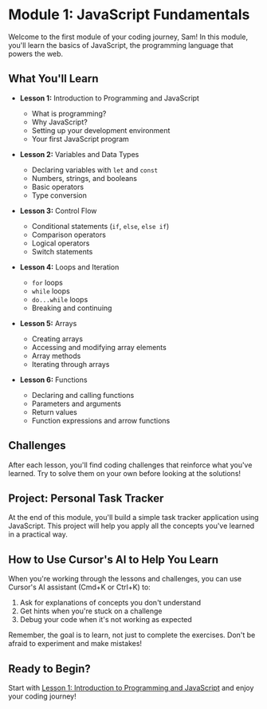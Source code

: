 # Module 1: JavaScript Fundamentals

Welcome to the first module of your coding journey, Sam! In this module, you'll learn the basics of JavaScript, the programming language that powers the web.

## What You'll Learn

- **Lesson 1:** Introduction to Programming and JavaScript
  - What is programming?
  - Why JavaScript?
  - Setting up your development environment
  - Your first JavaScript program

- **Lesson 2:** Variables and Data Types
  - Declaring variables with `let` and `const`
  - Numbers, strings, and booleans
  - Basic operators
  - Type conversion

- **Lesson 3:** Control Flow
  - Conditional statements (`if`, `else`, `else if`)
  - Comparison operators
  - Logical operators
  - Switch statements

- **Lesson 4:** Loops and Iteration
  - `for` loops
  - `while` loops
  - `do...while` loops
  - Breaking and continuing

- **Lesson 5:** Arrays
  - Creating arrays
  - Accessing and modifying array elements
  - Array methods
  - Iterating through arrays

- **Lesson 6:** Functions
  - Declaring and calling functions
  - Parameters and arguments
  - Return values
  - Function expressions and arrow functions

## Challenges

After each lesson, you'll find coding challenges that reinforce what you've learned. Try to solve them on your own before looking at the solutions!

## Project: Personal Task Tracker

At the end of this module, you'll build a simple task tracker application using JavaScript. This project will help you apply all the concepts you've learned in a practical way.

## How to Use Cursor's AI to Help You Learn

When you're working through the lessons and challenges, you can use Cursor's AI assistant (Cmd+K or Ctrl+K) to:

1. Ask for explanations of concepts you don't understand
2. Get hints when you're stuck on a challenge
3. Debug your code when it's not working as expected

Remember, the goal is to learn, not just to complete the exercises. Don't be afraid to experiment and make mistakes!

## Ready to Begin?

Start with [Lesson 1: Introduction to Programming and JavaScript](./lessons/01-introduction.md) and enjoy your coding journey! 